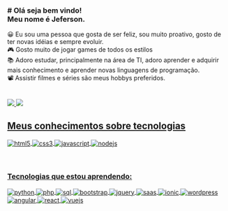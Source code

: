 <div>
<h3> # Olá seja bem vindo!<br>
Meu nome é Jeferson.<br> </h3>
</div>
😀 Eu sou uma pessoa que gosta de ser feliz, sou muito proativo, gosto de ter novas idéias e sempre evoluir.<br>
🎮 Gosto muito de jogar games de todos os estilos<br>
📚 Adoro estudar, principalmente na área de TI, adoro aprender e adquirir mais conhecimento e aprender novas linguagens de programação.<br>
📽 Assistir filmes e séries são meus hobbys preferidos.<br><br><br>

<div>
  <a href="https://github.com/Artking3010">
  <img heinght="180em" src="https://github-readme-stats.vercel.app/api?username=artking3010&show_icons=true&theme=tokyonight&inclue_all_commits=true&cont_private+true"/>
  <img heinght="180em" src="https://github-readme-stats.vercel.app/api/top-langs/?username=artking3010&layout=compact&langs_count=16&theme=tokyonight"/>
</div>

  ## Meus conhecimentos sobre tecnologias
  
<div>

  <img align="center" alt="html5" src= "https://img.shields.io/badge/HTML5-E34F26?style=for-the-badge&logo=html5&logoColor=white">
  <img align="center" alt="css3" src= "https://img.shields.io/badge/CSS3-1572B6?style=for-the-badge&logo=css3&logoColor=white">
  <img align="center" alt="javascript" src= "https://img.shields.io/badge/JavaScript-F7DF1E?style=for-the-badge&logo=javascript&logoColor=black">
  <img align="center" alt="nodejs" src= "https://img.shields.io/badge/Node.js-43853D?style=for-the-badge&logo=node.js&logoColor=white">

</div><br><br>
 

  <h3> Tecnologias que estou aprendendo:</h3> 
    
 <div>
 
  <img align="center" alt="python" src= "https://img.shields.io/badge/Python-14354C?style=for-the-badge&logo=python&logoColor=white">
  <img align="center" alt="php" src= "https://img.shields.io/badge/PHP-777BB4?style=for-the-badge&logo=php&logoColor=white">
  <img align="center" alt="sql" src= "https://img.shields.io/badge/MySQL-005C84?style=for-the-badge&logo=mysql&logoColor=white">
  <img align="center" alt="bootstrap" src= "https://img.shields.io/badge/Bootstrap-563D7C?style=for-the-badge&logo=bootstrap&logoColor=white">
  <img align="center" alt="jquery" src= "https://img.shields.io/badge/jQuery-0769AD?style=for-the-badge&logo=jquery&logoColor=white">
  <img align="center" alt="saas" src= "https://img.shields.io/badge/Sass-CC6699?style=for-the-badge&logo=sass&logoColor=white">
  <img align="center" alt="ionic" src= "https://img.shields.io/badge/Ionic-3880FF?style=for-the-badge&logo=ionic&logoColor=white">
  <img align="center" alt="wordpress" src= "https://img.shields.io/badge/Wordpress-21759B?style=for-the-badge&logo=wordpress&logoColor=white">
  <img align="center" alt="angular" src= "https://img.shields.io/badge/Angular-DD0031?style=for-the-badge&logo=angular&logoColor=white">
  <img align="center" alt="react" src= "https://img.shields.io/badge/React-20232A?style=for-the-badge&logo=react&logoColor=61DAFB"> 
  <img align="center" alt="vuejs" src= "https://img.shields.io/badge/Vue.js-35495E?style=for-the-badge&logo=vue.js&logoColor=4FC08D"> 
   
 </div>
  
        
